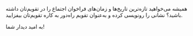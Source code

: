 همیشه می‌خواهید تازه‌ترین تاریخ‌ها و زمان‌های فراخوان اجتماع را در تقویم‌تان داشته باشید؟ نشانی را رونویسی کرده و به‌عنوان تقویم راه‌دور به کاره تقویم‌تان بیفزایید.

به امید دیدار شما!
